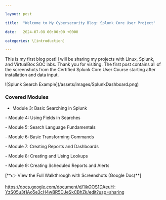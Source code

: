 ```yaml
---

layout: post

title:  "Welcome to My Cybersecurity Blog: Splunk Core User Project"

date:   2024-07-08 00:00:00 +0000

categories: \[introduction]

---
```




This is my first blog post! I will be sharing my projects with Linux, Splunk, and VirtualBox SOC labs. Thank you for visiting. The first post contains all of the screenshots from the Certified Splunk Core User Course starting after installation and data input.

!\[Splunk Search Example](/assets/images/SplunkDashboard.png)

### Covered Modules

- Module 3: Basic Searching in Splunk

\- Module 4: Using Fields in Searches

\- Module 5: Search Language Fundamentals

\- Module 6: Basic Transforming Commands

\- Module 7: Creating Reports and Dashboards

\- Module 8: Creating and Using Lookups

\- Module 9: Creating Scheduled Reports and Alerts



\[\*\*👉 View the Full Walkthrough with Screenshots (Google Doc)\*\*]

https://docs.google.com/document/d/1ikOOS1DAeuH-YzS05u3t1Ao5e3cH4wBR5DJeSkCBhZk/edit?usp=sharing







